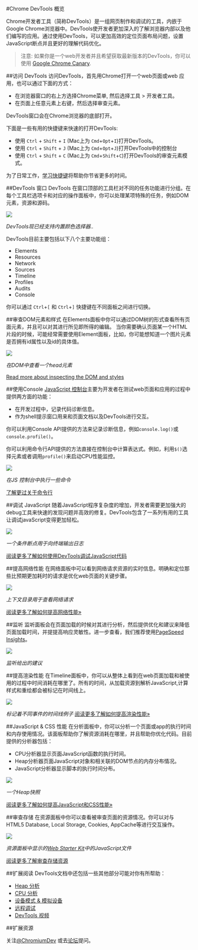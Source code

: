#Chrome DevTools 概览

Chrome开发者工具（简称DevTools）是一组网页制作和调试的工具，内嵌于Google Chrome浏览器中。DevTools使开发者更加深入的了解浏览器内部以及他们编写的应用。通过使用DevTools，可以更加高效的定位页面布局问题，设置JavaScript断点并且更好的理解代码优化。

>注意: 如果你是一个web开发者并且希望获取最新版本的DevTools，你可以使用 [Google Chrome Canary](https://tools.google.com/dlpage/chromesxs).


##访问 DevTools
访问DevTools，首先用Chrome打开一个web页面或web 应用，也可以通过下面的方式：

+ 在浏览器窗口的右上方选择Chrome菜单, 然后选择工具 > 开发者工具。
+ 在页面上任意元素上右键，然后选择审查元素。

DevTools窗口会在Chrome浏览器的底部打开。

下面是一些有用的快捷键来快速的打开DevTools:

+ 使用 `Ctrl` + `Shift` + `I` (Mac上为 `Cmd`+`Opt`+`I`)打开DevTools。
+ 使用 `Ctrl` + `Shift` + `J` (Mac上为 `Cmd`+`Opt`+`J`)打开DevTools中的控制台
+ 使用 `Ctrl` + `Shift` + `C` (Mac上为 `Cmd`+`Shift`+`C`)打开DevTools的审查元素模式。

为了日常工作，[学习快捷键](https://developer.chrome.com/devtools/docs/shortcuts)将帮助你节省更多的时间。


##DevTools 窗口
DevTools 在窗口顶部的工具栏对不同的任务功能进行分组。在每个工具栏选项卡和对应的操作面板中，你可以处理某项特殊的任务，例如DOM元素，资源和源码。

![](https://developer.chrome.com/devtools/images/devtools-window.png)

*DevTools现已经支持内置颜色选择器..*

DevTools目前主要包括以下八个主要功能组：

+ Elements
+ Resources
+ Network
+ Sources
+ Timeline
+ Profiles
+ Audits
+ Console

你可以通过 `Ctrl`+`[` 和 `Ctrl`+`]` 快捷键在不同面板之间进行切换。


##审查DOM元素和样式
在Elements面板中你可以通过DOM树的形式查看所有页面元素，并且可以对其进行所见即所得的编辑。
当你需要确认页面某一个HTML片段的时候，可能经常需要使用Element面板，比如，你可能想知道一个图片元素是否拥有id属性以及id的具体值。

![](https://developer.chrome.com/devtools/images/elements-panel.png)

*在DOM中查看一个head元素*

[Read more about inspecting the DOM and styles](https://developer.chrome.com/devtools/docs/dom-and-styles)


##使用Console
[JavaScript 控制台](https://developer.chrome.com/devtools/docs/console)主要为开发者在测试web页面和应用的过程中提供两方面的功能：

+ 在开发过程中，记录代码诊断信息。
+ 作为shell提示窗口用来和页面文档以及DevTools进行交互。

你可以利用Console API提供的方法来记录诊断信息，例如`console.log()`或`console.profile()`。

你可以利用命令行API提供的方法直接在控制台中计算表达式。例如，利用`$()`选择元素或者调用`profile()`来启动CPU性能监控。

![](https://developer.chrome.com/devtools/docs/console-files/expression-evaluation.png)

*在JS 控制台中执行一些命令*

[了解更过关于命令行](https://developer.chrome.com/devtools/docs/console)


##调试 JavaScript
随着JavaScript程序复杂度的增加，开发者需要更加强大的debug工具来快速的发现问题并高效的修复。DevTools包含了一系列有用的工具让调试javaScript变得更加轻松。

![](https://developer.chrome.com/devtools/images/js-debugging.png)

*一个条件断点用于向终端输出日志*

[阅读更多了解如何使用DevTools调试JavaScript代码](https://developer.chrome.com/devtools/docs/javascript-debugging)


##提高网络性能
在网络面板中可以看到网络请求资源的实时信息。明确和定位那些比预期更加耗时的请求是优化web页面的关键步骤。

![](https://developer.chrome.com/devtools/images/network-panel.png)

*上下文目录用于查看网络请求*

[阅读更多了解如何提高网络性能»](https://developer.chrome.com/devtools/docs/network)


##监听
监听面板会在页面加载的时候对其进行分析，然后提供优化和建议来降低页面加载时间，并提提高响应灵敏性。进一步查看，我们推荐使用[PageSpeed Insights](https://developers.google.com/speed/pagespeed/insights/)。

![](https://developer.chrome.com/devtools/images/audits-panel.png)

*监听给出的建议*


##提高渲染性能
在Timeline面板中，你可以从整体上看到在web页面加载和被使用的过程中时间消耗在哪里了。所有的时间，从加载资源到解析JavaScript,计算样式和重绘都会被标记在时间线上。

![](https://developer.chrome.com/devtools/images/timeline-panel.png)

*标记着不同事件的时间线例子*
[阅读更多了解如何提高渲染性能»](https://developer.chrome.com/devtools/docs/timeline)


##JavaScript & CSS 性能
在分析面板中，你可以分析一个页面或app的执行时间和内存使用情况。该面板帮助你了解资源消耗在哪里，并且帮助你优化代码。目前提供的分析器包括：

+ CPU分析器显示页面JavaScript函数的执行时间。
+ Heap分析器页面JavaScript对象和相关联的DOM节点的内存分布情况。
+ JavaScript分析器显示脚本的执行时间分布。

![](https://developer.chrome.com/devtools/images/profiles-panel.png)

*一个Heap快照*

[阅读更多了解如何提高JavaScript和CSS性能»](https://developer.chrome.com/devtools/docs/profiles)


##审查存储
在资源面板中你可以查看被审查页面的资源情况。你可以对与 HTML5 Database, Local Storage, Cookies, AppCache等进行交互操作。

![](https://developer.chrome.com/devtools/images/resources-panel.png)

*资源面板中显示的[Web Starter Kit](https://developers.google.com/web/starter-kit/)中的JavaScript文件*

[阅读更多了解审查存储资源](https://developer.chrome.com/devtools/docs/resource-panel)


##扩展阅读
DevTools文档中还包括一些其他部分可能对你有所帮助：

+ [Heap 分析](https://developer.chrome.com/devtools/docs/heap-profiling)
+ [CPU 分析](https://developer.chrome.com/devtools/docs/cpu-profiling)
+ [设备模式 & 模拟设备](https://developer.chrome.com/devtools/docs/device-mode)
+ [远程调试](https://developer.chrome.com/devtools/docs/remote-debugging)
+ [DevTools 视频](https://developer.chrome.com/devtools/docs/videos)


##扩展资源

关注[@ChromiumDev](https://twitter.com/ChromiumDev) 或去[论坛](https://groups.google.com/forum/?fromgroups#!forum/google-chrome-developer-tools)提问。


